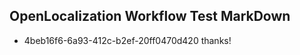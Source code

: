 ## OpenLocalization Workflow Test MarkDown
* 4beb16f6-6a93-412c-b2ef-20ff0470d420 thanks!

<!--HONumber=Aug16_HO3-->


